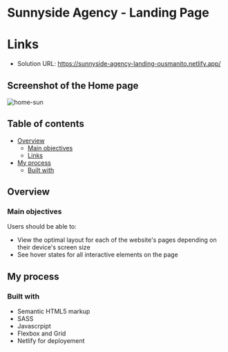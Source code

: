 # Sunnyside Agency - Landing Page

# Links

- Solution URL: https://sunnyside-agency-landing-ousmanito.netlify.app/

## Screenshot of the Home page

![home-sun](https://user-images.githubusercontent.com/96242923/161287628-0c66b3c7-f206-4d12-898e-57f72de1a829.png)


## Table of contents

- [Overview](#overview)
  - [Main objectives](#main-objectives)
  - [Links](#links)
- [My process](#my-process)
  - [Built with](#built-with)

## Overview

### Main objectives

Users should be able to:

- View the optimal layout for each of the website's pages depending on their device's screen size
- See hover states for all interactive elements on the page


## My process

### Built with

- Semantic HTML5 markup
- SASS
- Javascrpipt
- Flexbox and Grid
- Netlify for deployement
